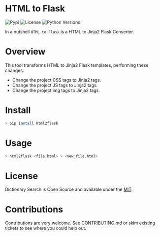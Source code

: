 # HTML to Flask

![Pypi](https://img.shields.io/pypi/v/html2flask)
![License](https://img.shields.io/badge/License-MIT-SUCCESS)
![Python Versions](https://img.shields.io/badge/Python-3.8%20%7C%203.9%20%7C%203.10%20%7C%203.11-blue)

In a nutshell ``HTML to Flask`` is a HTML to Jinja2 Flask Converter.

# Overview

This tool transforms HTML to Jinja2 Flask templates, performing these changes:

- Change the project CSS tags to Jinja2 tags.
- Change the project JS tags to Jinja2 tags.
- Change the project img tags to Jinja2 tags.

# Install

```bash
> pip install html2flask
```

# Usage

```bash
> html2flask <file.html> > <new_file.html>
```

# License
Dictionary Search is Open Source and available under the [MIT](https://github.com/cr0hn/html2flask/blob/main/LICENSE).

# Contributions

Contributions are very welcome. See [CONTRIBUTING.md](https://github.com/cr0hn/html2flask/blob/main/CONTRIBUTING.md) or skim existing tickets to see where you could help out.


